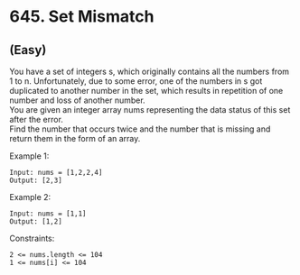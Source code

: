 # 645. Set Mismatch
## (Easy)

You have a set of integers s, which originally contains all the numbers from 1 to n. Unfortunately, due to some error, one of the numbers in s got duplicated to another number in the set, which results in repetition of one number and loss of another number.
<br>
You are given an integer array nums representing the data status of this set after the error.
<br>
Find the number that occurs twice and the number that is missing and return them in the form of an array.
<br>
 

Example 1:

```
Input: nums = [1,2,2,4]
Output: [2,3]
```

Example 2:

```
Input: nums = [1,1]
Output: [1,2]
```

Constraints:

```
2 <= nums.length <= 104
1 <= nums[i] <= 104
```